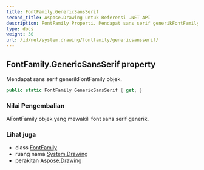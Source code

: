 ```yaml
---
title: FontFamily.GenericSansSerif
second_title: Aspose.Drawing untuk Referensi .NET API
description: FontFamily Properti. Mendapat sans serif generikFontFamily objek.
type: docs
weight: 30
url: /id/net/system.drawing/fontfamily/genericsansserif/
---
```

## FontFamily.GenericSansSerif property

Mendapat sans serif generikFontFamily objek.

```csharp
public static FontFamily GenericSansSerif { get; }
```

### Nilai Pengembalian

AFontFamily objek yang mewakili font sans serif generik.

### Lihat juga

* class [FontFamily](../)
* ruang nama [System.Drawing](../../fontfamily/)
* perakitan [Aspose.Drawing](../../../)


